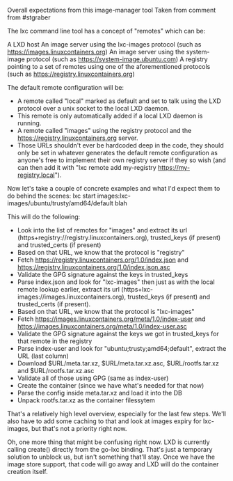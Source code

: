 Overall expectations from this image-manager tool
Taken from comment from #stgraber 

The lxc command line tool has a concept of "remotes" which can be:

A LXD host
An image server using the lxc-images protocol (such as https://images.linuxcontainers.org)
An image server using the system-image protocol (such as https://system-image.ubuntu.com)
A registry pointing to a set of remotes using one of the aforementioned protocols (such as https://registry.linuxcontainers.org)

The default remote configuration will be:
 - A remote called "local" marked as default and set to talk using the LXD protocol over a unix socket to the local LXD daemon.
 - This remote is only automatically added if a local LXD daemon is running.
 - A remote called "images" using the registry protocol and the https://registry.linuxcontainers.org server.
 - Those URLs shouldn't ever be hardcoded deep in the code, they should only be set in whatever generates the default remote configuration as anyone's free to implement their own registry server if they so wish (and can then add it with "lxc remote add my-registry https://my-registry.local").

Now let's take a couple of concrete examples and what I'd expect them to do behind the scenes:
lxc start images:lxc-images/ubuntu/trusty/amd64/default blah

This will do the following:
 - Look into the list of remotes for "images" and extract its url (https+registry://registry.linuxcontainers.org), trusted_keys (if present) and trusted_certs (if present)
 - Based on that URL, we know that the protocol is "registry"
 - Fetch https://registry.linuxcontainers.org/1.0/index.json and https://registry.linuxcontainers.org/1.0/index.json.asc
 - Validate the GPG signature against the keys in trusted_keys
 - Parse index.json and look for "lxc-images" then just as with the local remote lookup earlier, extract its url (https+lxc-images://images.linuxcontainers.org), trusted_keys (if present) and trusted_certs (if present).
 - Based on that URL, we know that the protocol is "lxc-images"
 - Fetch https://images.linuxcontainers.org/meta/1.0/index-user and https://images.linuxcontainers.org/meta/1.0/index-user.asc
 - Validate the GPG signature against the keys we got in trusted_keys for that remote in the registry
 - Parse index-user and look for "ubuntu;trusty;amd64;default", extract the URL (last column)
 - Download $URL/meta.tar.xz, $URL/meta.tar.xz.asc, $URL/rootfs.tar.xz and $URL/rootfs.tar.xz.asc
 - Validate all of those using GPG (same as index-user)
 - Create the container (since we have what's needed for that now)
 - Parse the config inside meta.tar.xz and load it into the DB
 - Unpack rootfs.tar.xz as the container filessytem

That's a relatively high level overview, especially for the last few steps. We'll also have to add some caching to that and look at images expiry for lxc-images, but that's not a priority right now.

Oh, one more thing that might be confusing right now. LXD is currently calling create() directly from the go-lxc binding.
That's just a temporary solution to unblock us, but isn't something that'll stay. Once we have the image store support, that code will go away and LXD will do the container creation itself.
